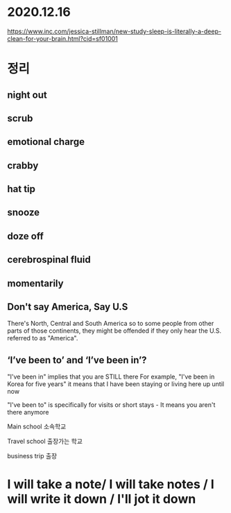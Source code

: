 # 2020.12.16

https://www.inc.com/jessica-stillman/new-study-sleep-is-literally-a-deep-clean-for-your-brain.html?cid=sf01001

# 정리

## night out

## scrub

## emotional charge

## crabby

## hat tip

## snooze

## doze off

## cerebrospinal fluid

## momentarily

##

## Don't say America, Say U.S

There's North, Central and South America so to some people from other parts of those continents,
they might be offended if they only hear the U.S. referred to as "America".

## ‘I’ve been to’ and ‘I’ve been in’?

"I've been in" implies that you are STILL there For example, "I've been in Korea for five years" it
means that I have been staying or living here up until now

"I've been to" is specifically for visits or short stays - It means you aren't there anymore

Main school 소속학교

Travel school 출장가는 학교

business trip 출장

# I will take a note/ I will take notes / I will write it down / I'll jot it down
